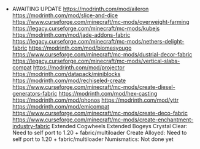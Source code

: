 -   AWAITING UPDATE
    https://modrinth.com/mod/aileron
    https://modrinth.com/mod/slice-and-dice
    https://www.curseforge.com/minecraft/mc-mods/overweight-farming
    https://legacy.curseforge.com/minecraft/mc-mods/kubejs
    https://modrinth.com/mod/jade-addons-fabric
    https://legacy.curseforge.com/minecraft/mc-mods/nethers-delight-fabric
    https://modrinth.com/mod/biomesyougo
    https://www.curseforge.com/minecraft/mc-mods/dustrial-decor-fabric
    https://legacy.curseforge.com/minecraft/mc-mods/vertical-slabs-compat
    https://modrinth.com/mod/projector
    https://modrinth.com/datapack/miniblocks
    https://modrinth.com/mod/rechiseled-create
    https://www.curseforge.com/minecraft/mc-mods/create-diesel-generators-fabric
    https://modrinth.com/mod/hex-casting
    https://modrinth.com/mod/phonos
    https://modrinth.com/mod/yttr
    https://modrinth.com/mod/emicompat
    https://www.curseforge.com/minecraft/mc-mods/create-deco-fabric
    https://www.curseforge.com/minecraft/mc-mods/create-enchantment-industry-fabric
    Extended Cogwheels
    Extended Bogeys
    Crystal Clear: Need to self port to 1.20 + fabric/multiloader
    Create Alloyed: Need to self port to 1.20 + fabric/multiloader
    Numismatics: Not done yet
